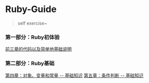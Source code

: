 # Ruby-Guide

> self exercise~

### 第一部分：Ruby初体验
[前三章的代码以及简单地基础说明](./Ruby_Part_One "前三章的代码以及简单地基础说明")

### 第二部分：Ruby基础
[第四章：对象、变量和常量 -- 基础知识](./Ruby_Part_Two_Ruby_basic/chapter4_object_variable_constant/4_basicKnowledge.md "第四章基础知识")
[第五章：条件判断 -- 基础知识](./Ruby_Part_Two_Ruby_basic/chapter5_condition_judgment/5_basicKnowledge.md "第五章基础知识")
